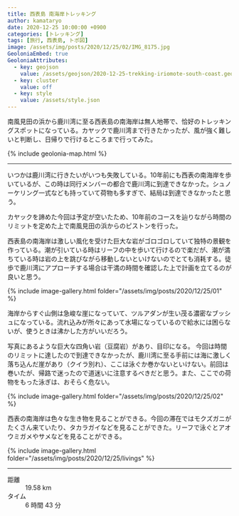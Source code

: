 ```yaml
---
title: 西表島 南海岸トレッキング
author: kamataryo
date: 2020-12-25 10:00:00 +0900
categories: [トレッキング]
tags: [旅行, 西表島, トポ図]
image: /assets/img/posts/2020/12/25/02/IMG_8175.jpg
GeoloniaEmbed: true
GeoloniaAttributes:
  - key: geojson
    value: /assets/geojson/2020-12-25-trekking-iriomote-south-coast.geojson
  - key: cluster
    value: off
  - key: style
    value: /assets/style.json
---
```


南風見田の浜から鹿川湾に至る西表島の南海岸は無人地帯で、恰好のトレッキングスポットになっている。カヤックで鹿川湾まで行きたかったが、風が強く難しいと判断し、日帰りで行けるところまで行ってみた。

{% include geolonia-map.html %}

---

いつかは鹿川湾に行きたいがいつも失敗している。10年前にも西表の南海岸を歩いているが、この時は同行メンバーの都合で鹿川湾に到達できなかった。シュノーケリング一式なども持っていて荷物も多すぎで、結局は到達できなかったと思う。

カヤックを諦めた今回は予定が空いたため、10年前のコースを辿りながら時間のリミットを定めた上で南風見田の浜からのピストンを行った。

西表島の南海岸は激しい風化を受けた巨大な岩がゴロゴロしていて独特の景観を作っている。潮が引いている時はリーフの中を歩いて行けるので楽だが、潮が満ちている時は岩の上を跳びながら移動しないといけないのでとても消耗する。徒歩で鹿川湾にアプローチする場合は干満の時間を確認した上で計画を立てるのが良いと思う。

{% include image-gallery.html folder="/assets/img/posts/2020/12/25/01" %}

海岸からすぐ山側は急峻な崖になっていて、ツルアダンが生い茂る濃密なブッシュになっている。流れ込みが所々にあって水場になっているので給水には困らないが、使うときは沸かした方がいいだろう。

写真にあるような巨大な四角い岩（豆腐岩）があり、目印になる。
今回は時間のリミットに達したので到達できなかったが、鹿川湾に至る手前には海に激しく落ち込んだ崖があり（クイラ別れ）、ここは泳ぐか巻かないといけない。前回は巻いたが、帰路で迷ったので道迷いに注意するべきだと思う。また、ここでの荷物をもった泳ぎは、おそらく危ない。

{% include image-gallery.html folder="/assets/img/posts/2020/12/25/02" %}

西表の南海岸は色々な生き物を見ることができる。今回の滞在ではモクズガニがたくさん来ていたり、タカラガイなどを見ることができた。リーフで泳ぐとアオウミガメやサメなどを見ることができる。

{% include image-gallery.html folder="/assets/img/posts/2020/12/25/livings" %}

---

<dl>
<dt>距離</dt><dd>19.58 km</dd>
<dt>タイム</dt><dd>6 時間 43 分</dd>
</dl>
